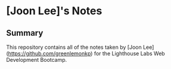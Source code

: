 # [Joon Lee]'s Notes

## Summary

This repository contains all of the notes taken by [Joon Lee] (https://github.com/greenlemonkp) for the Lighthouse Labs Web Development Bootcamp. 